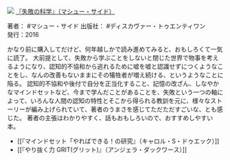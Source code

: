 ![](https://gyazo.com/59c7e97bde66e60e0bc1e393ac1edc89.jpg)
[『失敗の科学』（マシュー・サイド）](https://amzn.to/47veEFU)

著者： #マシュー・サイド 
出版社： #ディスカヴァー・トゥエンティワン  
発行：2016

かなり前に購入してだけど、何年越しかで読み進めてみると、おもしろくて一気に読了。
大前提として、失敗から学ぶことをしないと閉じた世界で物事を考えるようになり、認知的不協和から逃れるために嘘を嘘と認識せずにつくようなことをし、なんの改善もないままにその犠牲者が増え続ける、というようなことに陥る。
認知的不協和や後付で自分を正当化すること、記憶の改ざん、しなやかなマインドセットなど、今まで学んだことがあることを、失敗という一つの軸によって、いろんな人間の認知の特性とそこから得られる教訓を元に、様々なストーリーが編み上げられていて、著者のうまさを感じてただただすごいな、とも感じた。
著者の主張はわかりやすく、話もおもしろいので、おすすめしやすい本。

- [[『マインドセット「やればできる！の研究』（キャロル・S・ドゥエック）]]
- [[『やり抜く力 GRIT(グリット)』（アンジェラ・ダックワース）]]
